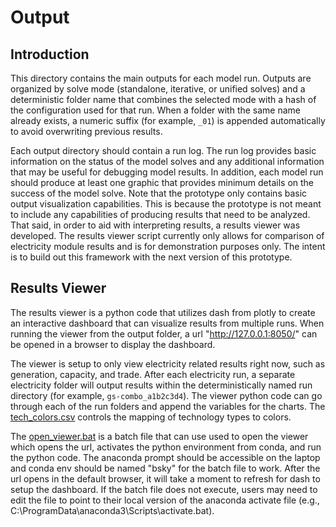# Output

## Introduction

This directory contains the main outputs for each model run. Outputs are organized by solve mode (standalone, iterative, or unified solves) and a deterministic folder name that combines the selected mode with a hash of the configuration used for that run. When a folder with the same name already exists, a numeric suffix (for example, `_01`) is appended automatically to avoid overwriting previous results.

Each output directory should contain a run log. The run log provides basic information on the status of the model solves and any additional information that may be useful for debugging model results. In addition, each model run should produce at least one graphic that provides minimum details on the success of the model solve. Note that the prototype only contains basic output visualization capabilities. This is because the prototype is not meant to include any capabilities of producing results that need to be analyzed. That said, in order to aid with interpreting results, a results viewer was developed. The results viewer script currently only allows for comparison of electricity module results and is for demonstration purposes only. The intent is to build out this framework with the next version of this prototype. 

## Results Viewer

The results viewer is a python code that utilizes dash from plotly to create an interactive dashboard that can visualize results from multiple runs. When running the viewer from the output folder, a url "http://127.0.0.1:8050/" can be opened in a browser to display the dashboard. 

The viewer is setup to only view electricity related results right now, such as generation, capacity, and trade. After each electricity run, a separate electricity folder will output results within the deterministically named run directory (for example, `gs-combo_a1b2c3d4`). The viewer python code can go through each of the run folders and append the variables for the charts. The [tech_colors.csv](/output/tech_colors.csv) controls the mapping of technology types to colors.

The [open_viewer.bat](/output/open_viewer.bat) is a batch file that can use used to open the viewer which opens the url, activates the python environment from conda, and run the python code. The anaconda prompt should be accessible on the laptop and conda env should be named "bsky" for the batch file to work. After the url opens in the default browser, it will take a moment to refresh for dash to setup the dashboard. If the batch file does not execute, users may need to edit the file to point to their local version of the anaconda activate file (e.g., C:\ProgramData\anaconda3\Scripts\activate.bat).

